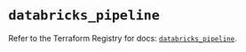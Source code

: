 # `databricks_pipeline`

Refer to the Terraform Registry for docs: [`databricks_pipeline`](https://registry.terraform.io/providers/databricks/databricks/1.67.0/docs/resources/pipeline).

